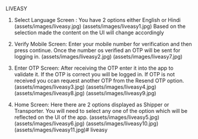 LIVEASY
1. Select Language Screen :
   You have 2 options either English or Hindi
   (assets/images/liveasy.jpg)      (assets/images/liveasy1.jpg)
    Based on the selection made the content on the UI will change accordingly

2. Verify Mobile Screen:
   Enter your mobile number for verification and then press continue.
   Once the number os verified an OTP will be sent for logging in.
   (assets/images/liveasy2.jpg)     (assets/images/liveasy7.jpg)
   
3. Enter OTP Screen:
   After receiving the OTP enter it into the app to validate it. If the OTP is correct you will be logged in.
   If OTP is not received you ccan request another OTP from the Resend OTP option.
   (assets/images/liveasy3.jpg)     (assets/images/liveasy4.jpg)
   (assets/images/liveasy8.jpg)     (assets/images/liveasy9.jpg)
   
4. Home Screen:
   Here there are 2 options displayed as Shipper or Transporter.
   You will need to select any one of the option which will be reflected on the UI of the app.
   (assets/images/liveasy5.jpg)     (assets/images/liveasy6.jpg)
   (assets/images/liveasy10.jpg)        (assets/images/liveasy11.jpg)#   l i v e a s y  
 